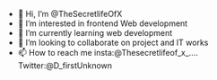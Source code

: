 - 👋 Hi, I’m @TheSecretlifeOfX
- 👀 I’m interested in frontend Web development
- 🌱 I’m currently learning web development
- 💞️ I’m looking to collaborate on project and IT works
- 📫 How to reach me insta:@Thesecretlifeof_x_.... Twitter:@D_firstUnknown


<!---
TheSecretlifeOfX/TheSecretlifeOfX is a ✨ special ✨ repository because its `README.md` (this file) appears on your GitHub profile.
You can click the Preview link to take a look at your changes.
--->
